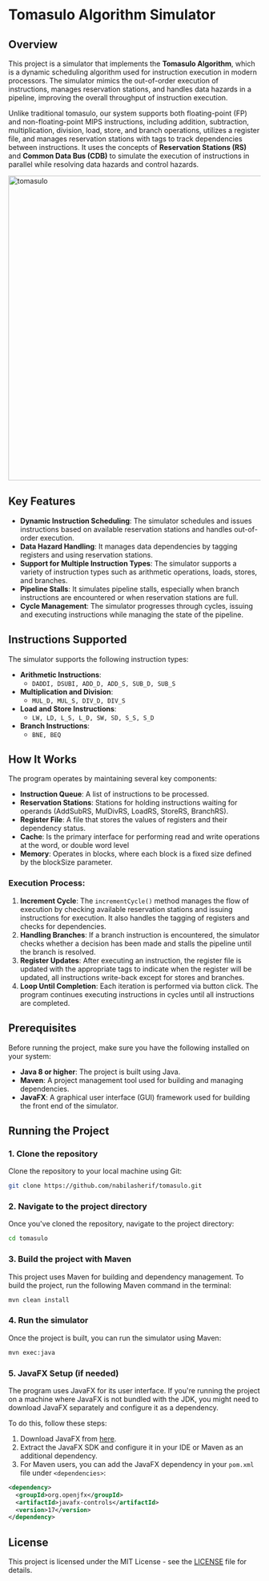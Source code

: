 # Tomasulo Algorithm Simulator

## Overview

This project is a simulator that implements the **Tomasulo Algorithm**, which is a dynamic scheduling algorithm used for instruction execution in modern processors. The simulator mimics the out-of-order execution of instructions, manages reservation stations, and handles data hazards in a pipeline, improving the overall throughput of instruction execution.

Unlike traditional tomasulo, our system supports both floating-point (FP) and non-floating-point MIPS instructions, including addition, subtraction, multiplication, division, load, store, and branch operations, utilizes a register file, and manages reservation stations with tags to track dependencies between instructions. It uses the concepts of **Reservation Stations (RS)** and **Common Data Bus (CDB)** to simulate the execution of instructions in parallel while resolving data hazards and control hazards.

<img width="608" alt="tomasulo" src="https://github.com/user-attachments/assets/7cdb61aa-738a-4ede-91e8-480ca899c6cf" />


## Key Features

- **Dynamic Instruction Scheduling**: The simulator schedules and issues instructions based on available reservation stations and handles out-of-order execution.
- **Data Hazard Handling**: It manages data dependencies by tagging registers and using reservation stations.
- **Support for Multiple Instruction Types**: The simulator supports a variety of instruction types such as arithmetic operations, loads, stores, and branches.
- **Pipeline Stalls**: It simulates pipeline stalls, especially when branch instructions are encountered or when reservation stations are full.
- **Cycle Management**: The simulator progresses through cycles, issuing and executing instructions while managing the state of the pipeline.

## Instructions Supported

The simulator supports the following instruction types:

- **Arithmetic Instructions**: 
  - ```DADDI, DSUBI, ADD_D, ADD_S, SUB_D, SUB_S```
- **Multiplication and Division**: 
  - ```MUL_D, MUL_S, DIV_D, DIV_S```
- **Load and Store Instructions**: 
  - ```LW, LD, L_S, L_D, SW, SD, S_S, S_D```
- **Branch Instructions**: 
  - ```BNE, BEQ```

## How It Works

The program operates by maintaining several key components:

- **Instruction Queue**: A list of instructions to be processed.
- **Reservation Stations**: Stations for holding instructions waiting for operands (AddSubRS, MulDivRS, LoadRS, StoreRS, BranchRS).
- **Register File**: A file that stores the values of registers and their dependency status.
- **Cache**:  Is the primary interface for performing read and write operations at the word, or double word level
- **Memory**: Operates in blocks, where each block is a fixed size defined by the blockSize parameter.
### Execution Process:
1. **Increment Cycle**: The `incrementCycle()` method manages the flow of execution by checking available reservation stations and issuing instructions for execution. It also handles the tagging of registers and checks for dependencies.
2. **Handling Branches**: If a branch instruction is encountered, the simulator checks whether a decision has been made and stalls the pipeline until the branch is resolved.
3. **Register Updates**: After executing an instruction, the register file is updated with the appropriate tags to indicate when the register will be updated, all instructions write-back except for stores and branches.
4. **Loop Until Completion**: Each iteration is performed via button click. The program continues executing instructions in cycles until all instructions are completed.
## Prerequisites

Before running the project, make sure you have the following installed on your system:

- **Java 8 or higher**: The project is built using Java.
- **Maven**: A project management tool used for building and managing dependencies.
- **JavaFX**: A graphical user interface (GUI) framework used for building the front end of the simulator.

## Running the Project

### 1. Clone the repository

Clone the repository to your local machine using Git:

```bash
git clone https://github.com/nabilasherif/tomasulo.git
```

### 2. Navigate to the project directory

Once you've cloned the repository, navigate to the project directory:

```bash
cd tomasulo
```


### 3. Build the project with Maven

This project uses Maven for building and dependency management. To build the project, run the following Maven command in the terminal:

```bash
mvn clean install
```

### 4. Run the simulator

Once the project is built, you can run the simulator using Maven:

```bash
mvn exec:java
```

### 5. JavaFX Setup (if needed)

The program uses JavaFX for its user interface. If you're running the project on a machine where JavaFX is not bundled with the JDK, you might need to download JavaFX separately and configure it as a dependency.

To do this, follow these steps:

1. Download JavaFX from [here](https://openjfx.io/).
2. Extract the JavaFX SDK and configure it in your IDE or Maven as an additional dependency.
3. For Maven users, you can add the JavaFX dependency in your `pom.xml` file under `<dependencies>`:

```xml
<dependency>
  <groupId>org.openjfx</groupId>
  <artifactId>javafx-controls</artifactId>
  <version>17</version>
</dependency>
```

## License

This project is licensed under the MIT License - see the [LICENSE](LICENSE) file for details.

